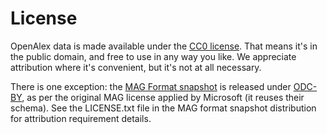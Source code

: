 # License

OpenAlex data is made available under the [CC0 license](https://creativecommons.org/publicdomain/zero/1.0/). That means it's in the public domain, and free to use in any way you like. We appreciate attribution where it's convenient, but it's not at all necessary.

There is one exception: the [MAG Format snapshot](https://docs.openalex.org/download-snapshot/mag-format) is released under [ODC-BY](https://opendatacommons.org/licenses/by/1-0/), as per the original MAG license applied by Microsoft (it reuses their schema). See the LICENSE.txt file in the MAG format snapshot distribution for attribution requirement details.

